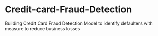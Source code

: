 # Credit-card-Fraud-Detection
Building Credit Card Fraud Detection Model to identify defaulters with measure to reduce business losses
